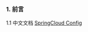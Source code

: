 

### 1. 前言

1.1 中文文档
<a href="https://www.springcloud.cc/spring-cloud-dalston.html#_spring_cloud_config">SpringCloud Config</a>